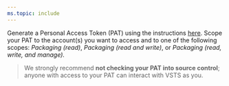 ```yaml
---
ms.topic: include
---
```


Generate a Personal Access Token (PAT) using the instructions [here](../../organizations/accounts/use-personal-access-tokens-to-authenticate.md). Scope your PAT to the account(s) you want to access and to one of the following scopes: *Packaging (read)*, *Packaging (read and write)*, or *Packaging (read, write, and manage).*

> We strongly recommend **not checking your PAT into source control**; anyone with access to your PAT can interact with VSTS as you. 
